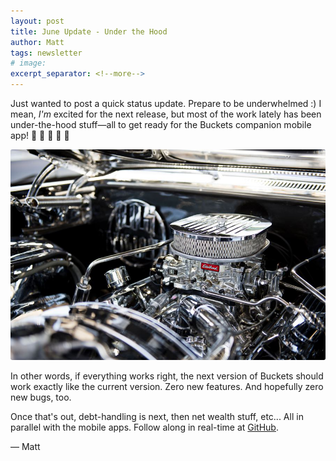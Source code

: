 ```yaml
---
layout: post
title: June Update - Under the Hood
author: Matt
tags: newsletter
# image:
excerpt_separator: <!--more-->
---
```


Just wanted to post a quick status update.  Prepare to be underwhelmed :)  I mean, *I'm* excited for the next release, but most of the work lately has been under-the-hood stuff&mdash;all to get ready for the Buckets companion mobile app! 📱 🎉 📱 🎉 📱

<img src="/img/june-2018-update/underhood.jpg" style="border-radius: 3px;">

<!--more-->

In other words, if everything works right, the next version of Buckets should work exactly like the current version. Zero new features.  And hopefully zero new bugs, too.

Once that's out, debt-handling is next, then net wealth stuff, etc...  All in parallel with the mobile apps.  Follow along in real-time at [GitHub](https://github.com/buckets/application/projects/2?fullscreen=true).


&mdash; Matt
